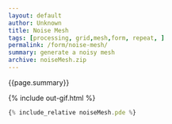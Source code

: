 ```yaml
---
layout: default
author: Unknown
title: Noise Mesh
tags: [processing, grid,mesh,form, repeat, ]
permalink: /form/noise-mesh/
summary: generate a noisy mesh
archive: noiseMesh.zip
---
```


{{page.summary}}


<!-- more -->

{% include out-gif.html %}

```js
{% include_relative noiseMesh.pde %}
```



